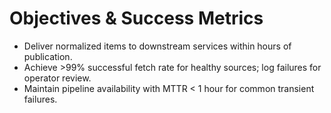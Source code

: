 # Objectives & Success Metrics
- Deliver normalized items to downstream services within hours of publication.
- Achieve >99% successful fetch rate for healthy sources; log failures for operator review.
- Maintain pipeline availability with MTTR < 1 hour for common transient failures.
